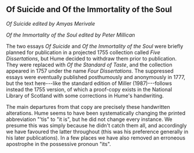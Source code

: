 ## Of Suicide and Of the Immortality of the Soul

*Of Suicide edited by Amyas Merivale*

*Of the Immortality of the Soul edited by Peter Millican*

The two essays *Of Suicide* and *Of the Immortality of the Soul* were briefly planned for publication in a projected 1755 collection called *Five Dissertations*, but Hume decided to withdraw them prior to publication. They were replaced with *Of the Standard of Taste*, and the collection appeared in 1757 under the name *Four Dissertations*. The suppressed essays were eventually published posthumously and anonymously in 1777, but the text here---like the standard edition of Miller (1987)---follows instead the 1755 version, of which a proof-copy exists in the National Library of Scotland with some corrections in Hume's handwriting.

The main departures from that copy are precisely these handwritten alterations. Hume seems to have been systematically changing the printed abbreviation "'tis" to "it is", but he did not change every instance. We presume this was simply because he didn't catch them all, and accordingly we have favoured the latter throughout (this was his preference generally in his later publications). In a few places we have also removed an erroneous apostrophe in the possessive pronoun "its".
